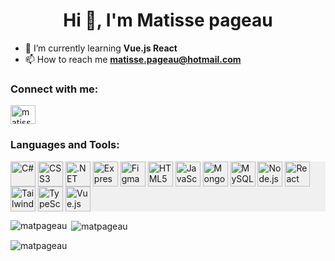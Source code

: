 <h1 align="center">Hi 👋, I'm Matisse pageau</h1>

- 🌱 I’m currently learning **Vue.js React**
- 📫 How to reach me **matisse.pageau@hotmail.com**

<h3 align="left">Connect with me:</h3>
<p align="left">
<a href="https://instagram.com/matissepageau" target="blank"><img align="center" src="https://raw.githubusercontent.com/rahuldkjain/github-profile-readme-generator/master/src/images/icons/Social/instagram.svg" alt="matissepageau" height="30" width="40" /></a>
</p>

<h3 align="left">Languages and Tools:</h3>
<p align="left" style="background-color: #f0f0f0">
  <img src="https://cdn.jsdelivr.net/gh/devicons/devicon/icons/csharp/csharp-original.svg" alt="C#" width="40" height="40" style="border: none; outline: none; display: inline-block; vertical-align: middle; bg-color: white" />
  <img src="https://cdn.jsdelivr.net/gh/devicons/devicon/icons/css3/css3-original-wordmark.svg" alt="CSS3" width="40" height="40" style="border: none; outline: none; display: inline-block; vertical-align: middle;" />
  <img src="https://cdn.jsdelivr.net/gh/devicons/devicon/icons/dot-net/dot-net-original-wordmark.svg" alt=".NET" width="40" height="40" style="border: none; outline: none; display: inline-block; vertical-align: middle;" />
  <img src="https://cdn.jsdelivr.net/gh/devicons/devicon/icons/express/express-original-wordmark.svg" alt="Express.js" width="40" height="40" style="border: none; outline: none; display: inline-block; vertical-align: middle;" />
  <img src="https://cdn.jsdelivr.net/npm/simple-icons@v9/icons/figma.svg" alt="Figma" width="40" height="40" style="border: none; outline: none; display: inline-block; vertical-align: middle;" />
  <img src="https://cdn.jsdelivr.net/gh/devicons/devicon/icons/html5/html5-original-wordmark.svg" alt="HTML5" width="40" height="40" style="border: none; outline: none; display: inline-block; vertical-align: middle;" />
  <img src="https://cdn.jsdelivr.net/gh/devicons/devicon/icons/javascript/javascript-original.svg" alt="JavaScript" width="40" height="40" style="border: none; outline: none; display: inline-block; vertical-align: middle;" />
  <img src="https://cdn.jsdelivr.net/gh/devicons/devicon/icons/mongodb/mongodb-original-wordmark.svg" alt="MongoDB" width="40" height="40" style="border: none; outline: none; display: inline-block; vertical-align: middle;" />
  <img src="https://cdn.jsdelivr.net/gh/devicons/devicon/icons/mysql/mysql-original-wordmark.svg" alt="MySQL" width="40" height="40" style="border: none; outline: none; display: inline-block; vertical-align: middle;" />
  <img src="https://cdn.jsdelivr.net/gh/devicons/devicon/icons/nodejs/nodejs-original-wordmark.svg" alt="Node.js" width="40" height="40" style="border: none; outline: none; display: inline-block; vertical-align: middle;" />
  <img src="https://cdn.jsdelivr.net/gh/devicons/devicon/icons/react/react-original-wordmark.svg" alt="React" width="40" height="40" style="border: none; outline: none; display: inline-block; vertical-align: middle;" />
  <img src="https://www.vectorlogo.zone/logos/tailwindcss/tailwindcss-icon.svg" alt="TailwindCSS" width="40" height="40" style="border: none; outline: none; display: inline-block; vertical-align: middle;" />
  <img src="https://cdn.jsdelivr.net/gh/devicons/devicon/icons/typescript/typescript-original.svg" alt="TypeScript" width="40" height="40" style="border: none; outline: none; display: inline-block; vertical-align: middle;" />
  <img src="https://cdn.jsdelivr.net/gh/devicons/devicon/icons/vuejs/vuejs-original-wordmark.svg" alt="Vue.js" width="40" height="40" style="border: none; outline: none; display: inline-block; vertical-align: middle;" />
</p>

<p><img align="left" src="https://github-readme-stats.vercel.app/api/top-langs?username=matpageau&show_icons=true&theme=onedark&locale=en&layout=compact" alt="matpageau" /></p>

<p>&nbsp;<img align="center" src="https://github-readme-stats.vercel.app/api?username=matpageau&show_icons=true&theme=onedark&locale=en" alt="matpageau" /></p>

<p><img align="center" src="https://github-readme-streak-stats.herokuapp.com/?user=matpageau&" alt="matpageau" /></p>

